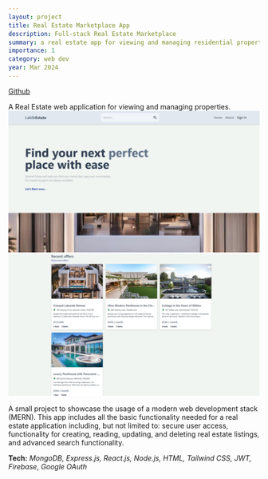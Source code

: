 ```yaml
---
layout: project
title: Real Estate Marketplace App
description: Full-stack Real Estate Marketplace
summary: a real estate app for viewing and managing residential properties.
importance: 1
category: web dev
year: Mar 2024
---
```


<div class="center">
  <a class="tech-link" target="_blank" rel="noopener noreferrer" href="https://github.com/LabibZ/mern-estate">Github</a>
</div>

A Real Estate web application for viewing and managing properties.
![Main](/assets/img/mern_1.png)
![Listings](/assets/img/mern_2.png)

A small project to showcase the usage of a modern web development stack (MERN). This app includes all the basic functionality 
needed for a real estate application including, but not limited to: secure user access, functionality for creating, reading, 
updating, and deleting real estate listings, and advanced search functionality.
 
**Tech:** _MongoDB, Express.js, React.js, Node.js, HTML, Tailwind CSS, JWT, Firebase, Google OAuth_